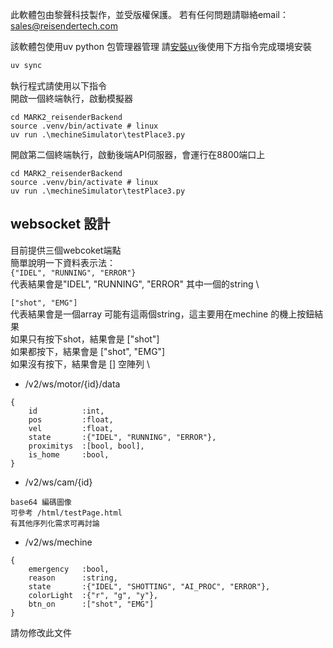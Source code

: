 此軟體包由黎聲科技製作，並受版權保護。
若有任何問題請聯絡email：sales@reisendertech.com

該軟體包使用uv python 包管理器管理
請[安裝uv](https://docs.astral.sh/uv/getting-started/installation/)後使用下方指令完成環境安裝
``` bash
uv sync
```

執行程式請使用以下指令\
開啟一個終端執行，啟動模擬器
```lang=bash
cd MARK2_reisenderBackend
source .venv/bin/activate # linux
uv run .\mechineSimulator\testPlace3.py 
```
開啟第二個終端執行，啟動後端API伺服器，會運行在8800端口上
```lang=bash
cd MARK2_reisenderBackend
source .venv/bin/activate # linux
uv run .\mechineSimulator\testPlace3.py 
```

## websocket 設計
目前提供三個webcoket端點 \
簡單說明一下資料表示法：\
`{"IDEL", "RUNNING", "ERROR"}` \
代表結果會是"IDEL", "RUNNING", "ERROR" 其中一個的string \

`["shot", "EMG"]` \
代表結果會是一個array 可能有這兩個string，這主要用在mechine 的機上按鈕結果 \
如果只有按下shot，結果會是 ["shot"] \
如果都按下，結果會是 ["shot", "EMG"] \
如果沒有按下，結果會是 [] 空陣列 \

* /v2/ws/motor/{id}/data
```
{
    id          :int,
    pos         :float,
    vel         :float,
    state       :{"IDEL", "RUNNING", "ERROR"},
    proximitys  :[bool, bool],
    is_home     :bool,
}
```

* /v2/ws/cam/{id}
```
base64 編碼圖像
可參考 /html/testPage.html
有其他序列化需求可再討論
```

* /v2/ws/mechine
```
{
    emergency   :bool,
    reason      :string,
    state       :{"IDEL", "SHOTTING", "AI_PROC", "ERROR"},
    colorLight  :{"r", "g", "y"},
    btn_on      :["shot", "EMG"]
}
```

請勿修改此文件